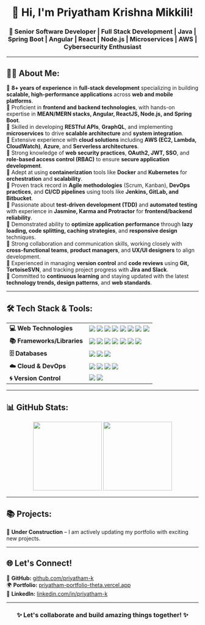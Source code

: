 <h1 align="center">👋 Hi, I'm Priyatham Krishna Mikkili!</h1>  
<h3 align="center">🚀 Senior Software Developer | Full Stack Development | Java | Spring Boot | Angular | React | Node.js | Microservices | AWS | Cybersecurity Enthusiast</h3>  

---

## 👨‍💻 About Me:  
🔹 **8+ years of experience** in **full-stack development** specializing in building **scalable, high-performance applications** across **web and mobile platforms**.  
🔹 Proficient in **frontend and backend technologies**, with hands-on expertise in **MEAN/MERN stacks, Angular, ReactJS, Node.js, and Spring Boot**.  
🔹 Skilled in developing **RESTful APIs**, **GraphQL**, and implementing **microservices** to drive **scalable architecture** and **system integration**.  
🔹 Extensive experience with **cloud solutions** including **AWS (EC2, Lambda, CloudWatch)**, **Azure**, and **Serverless architectures**.  
🔹 Strong knowledge of **web security practices**, **OAuth2, JWT, SSO**, and **role-based access control (RBAC)** to ensure **secure application development**.  
🔹 Adept at using **containerization** tools like **Docker** and **Kubernetes** for **orchestration** and **scalability**.  
🔹 Proven track record in **Agile methodologies** (Scrum, Kanban), **DevOps practices**, and **CI/CD pipelines** using tools like **Jenkins, GitLab, and Bitbucket**.  
🔹 Passionate about **test-driven development (TDD)** and **automated testing** with experience in **Jasmine, Karma and Protractor** for **frontend/backend reliability**.  
🔹 Demonstrated ability to **optimize application performance** through **lazy loading, code splitting, caching strategies**, and **responsive design** techniques.  
🔹 Strong collaboration and communication skills, working closely with **cross-functional teams**, **product managers**, and **UX/UI designers** to align development.  
🔹 Experienced in managing **version control** and **code reviews** using **Git, TortoiseSVN**, and tracking project progress with **Jira and Slack**.  
🔹 Committed to **continuous learning** and staying updated with the latest **technology trends, design patterns**, and **web standards**.  

---

## 🛠️ Tech Stack & Tools:  

<table align="center">
  <tr>
    <td><b>💻 Web Technologies</b></td>
    <td align="left">
      <img src="https://img.shields.io/badge/HTML5-E34F26?style=for-the-badge&logo=html5&logoColor=white"/>  
      <img src="https://img.shields.io/badge/CSS3-1572B6?style=for-the-badge&logo=css3&logoColor=white"/>  
      <img src="https://img.shields.io/badge/Bootstrap-7952B3?style=for-the-badge&logo=bootstrap&logoColor=white"/>  
      <img src="https://img.shields.io/badge/Tailwind_CSS-06B6D4?style=for-the-badge&logo=tailwindcss&logoColor=white"/>  
      <img src="https://img.shields.io/badge/JavaScript-F7DF1E?style=for-the-badge&logo=javascript&logoColor=black"/>  
      <img src="https://img.shields.io/badge/TypeScript-007ACC?style=for-the-badge&logo=typescript&logoColor=white"/>  
      <img src="https://img.shields.io/badge/Node.js-43853D?style=for-the-badge&logo=node.js&logoColor=white"/>  
      <img src="https://img.shields.io/badge/Material_UI-007FFF?style=for-the-badge&logo=mui&logoColor=white"/>  
    </td>
  </tr>
  <tr>
    <td><b>📚 Frameworks/Libraries</b></td>
    <td align="left">
      <img src="https://img.shields.io/badge/Angular-DD0031?style=for-the-badge&logo=angular&logoColor=white"/>  
      <img src="https://img.shields.io/badge/React-61DAFB?style=for-the-badge&logo=react&logoColor=black"/>  
      <img src="https://img.shields.io/badge/Redux-764ABC?style=for-the-badge&logo=redux&logoColor=white"/>  
      <img src="https://img.shields.io/badge/Express.js-404D59?style=for-the-badge"/>  
      <img src="https://img.shields.io/badge/Java-ED8B00?style=for-the-badge&logo=openjdk&logoColor=white"/>  
      <img src="https://img.shields.io/badge/Spring_Boot-6DB33F?style=for-the-badge&logo=spring-boot&logoColor=white"/>  
      <img src="https://img.shields.io/badge/Microservices-000000?style=for-the-badge&logo=microgen&logoColor=white"/>  
    </td>
  </tr>
  <tr>
    <td><b>🗄️ Databases</b></td>
    <td align="left">
      <img src="https://img.shields.io/badge/MongoDB-4EA94B?style=for-the-badge&logo=mongodb&logoColor=white"/>  
      <img src="https://img.shields.io/badge/MySQL-4479A1?style=for-the-badge&logo=mysql&logoColor=white"/>  
      <img src="https://img.shields.io/badge/PostgreSQL-316192?style=for-the-badge&logo=postgresql&logoColor=white"/>  
    </td>
  </tr>
  <tr>
    <td><b>☁️ Cloud & DevOps</b></td>
    <td align="left">
      <img src="https://img.shields.io/badge/AWS-232F3E?style=for-the-badge&logo=amazon-aws&logoColor=white"/>  
      <img src="https://img.shields.io/badge/Docker-2496ED?style=for-the-badge&logo=docker&logoColor=white"/>  
      <img src="https://img.shields.io/badge/Kubernetes-326CE5?style=for-the-badge&logo=kubernetes&logoColor=white"/>  
      <img src="https://img.shields.io/badge/Jenkins-D24939?style=for-the-badge&logo=jenkins&logoColor=white"/>  
    </td>
  </tr>
  <tr>
    <td><b>🌀 Version Control</b></td>
    <td align="left">
      <img src="https://img.shields.io/badge/Git-F05032?style=for-the-badge&logo=git&logoColor=white"/>  
      <img src="https://img.shields.io/badge/SVN-809CC9?style=for-the-badge&logo=subversion&logoColor=white"/>  
    </td>
  </tr>
</table>

---

## 📊 GitHub Stats:  
<div align="center">  
  <b><img height="180em" src="https://github-readme-stats.vercel.app/api?username=priyatham-k&show_icons=true&theme=radical&count_private=true"/></b>  
  <b><img height="180em" src="https://github-readme-stats.vercel.app/api/top-langs/?username=priyatham-k&layout=compact&theme=radical"/></b>  
</div>  

---

## 📚 Projects:  

🚧 **Under Construction** – I am actively updating my portfolio with exciting new projects.  

---

## 🌐 Let's Connect!  

🔗 **GitHub:** [github.com/priyatham-k](https://github.com/priyatham-k)  
🌍 **Portfolio:** [priyatham-portfolio-theta.vercel.app](https://priyatham-portfolio-theta.vercel.app/)  
💼 **LinkedIn:** [linkedin.com/in/priyatham-k](https://www.linkedin.com/in/priyatham-k/)  

---

<h3 align="center">✨ Let's collaborate and build amazing things together! ✨</h3>  
